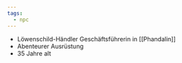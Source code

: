 ```yaml
---
tags:
  - npc
---
```

- Löwenschild-Händler Geschäftsführerin in [[Phandalin]]
- Abenteurer Ausrüstung
- 35 Jahre alt
